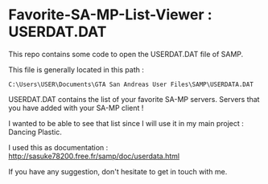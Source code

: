 Favorite-SA-MP-List-Viewer : USERDAT.DAT
===========

This repo contains some code to open the USERDAT.DAT file of SAMP.

This file is generally located in this path :

```C:\Users\USER\Documents\GTA San Andreas User Files\SAMP\USERDATA.DAT```

USERDAT.DAT contains the list of your favorite SA-MP servers. Servers that you have added with your SA-MP client !

I wanted to be able to see that list since I will use it in my main project : Dancing Plastic.

I used this as documentation : http://sasuke78200.free.fr/samp/doc/userdata.html

If you have any suggestion, don't hesitate to get in touch with me.
